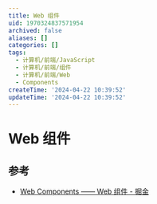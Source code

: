 ```yaml
---
title: Web 组件
uid: 1970324837571954
archived: false
aliases: []
categories: []
tags:
  - 计算机/前端/JavaScript
  - 计算机/前端/组件
  - 计算机/前端/Web
  - Components
createTime: '2024-04-22 10:39:52'
updateTime: '2024-04-22 10:39:52'
---
```


# Web 组件

## 参考

- [Web Components —— Web 组件 - 掘金](https://juejin.cn/post/7048909361062051876)
